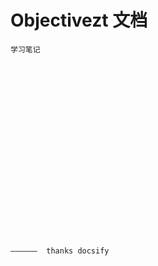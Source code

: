 # Objectivezt 文档

    学习笔记





















                                                                                  ——————  thanks docsify